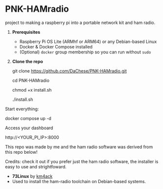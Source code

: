# PNK-HAMradio
project to making a raspberry pi into a portable network kit and ham radio.

1. **Prerequisites**  
   - Raspberry Pi OS Lite (ARMhf or ARM64) or any Debian-based Linux  
   - Docker & Docker Compose installed  
   - (Optional) `docker` group membership so you can run without `sudo`  

2. **Clone the repo**

   git clone https://github.com/DaChese/PNK-HAMradio.git
   
   cd PNK-HAMradio

   chmod +x install.sh
   
   ./install.sh

Start everything:

docker compose up -d

Access your dashboard

http://<YOUR_PI_IP>:8000

This repo was made by me and the ham radio software was derived from this repo below!

Credits:
check it out if you prefer just the ham radio software, the installer is easy to use and strightfoward.
- **73Linux** by [km4ack](https://github.com/km4ack/73Linux)  
-  Used to install the ham-radio toolchain on Debian-based systems.
